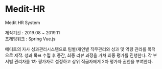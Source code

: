 # Medit-HR
Medit HR System

제작기간 : 2019.08 ~ 2019.11  
프레임워크 : Spring Vue.js

메디트의 자사 성과관리시스템으로 팀별/개인별 직무관리와 성과 및 역량 관리를 목적으로 제작. 성과 목표 수립 후 중간, 최종 리뷰 과정을 거쳐 최종 평가를 진행한다. 각 부서별 관리자를 1차 평가자로 설정하고 상위 직급자에게 2차 평가자 권한을 부여한다. 